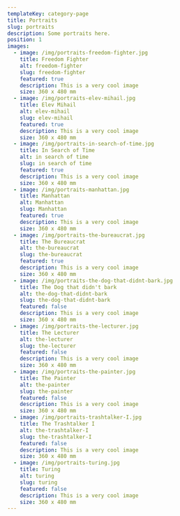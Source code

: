 ```yaml
---
templateKey: category-page
title: Portraits
slug: portraits
description: Some portraits here.
position: 1
images:
  - image: /img/portraits-freedom-fighter.jpg
    title: Freedom Fighter
    alt: freedom-fighter
    slug: freedom-fighter
    featured: true
    description: This is a very cool image
    size: 360 x 480 mm
  - image: /img/portraits-elev-mihail.jpg
    title: Elev Mihail
    alt: elev-mihail
    slug: elev-mihail
    featured: true
    description: This is a very cool image
    size: 360 x 480 mm
  - image: /img/portraits-in-search-of-time.jpg
    title: In Search of Time
    alt: in search of time
    slug: in search of time
    featured: true
    description: This is a very cool image
    size: 360 x 480 mm
  - image: /img/portraits-manhattan.jpg
    title: Manhattan
    alt: Manhattan
    slug: Manhattan
    featured: true
    description: This is a very cool image
    size: 360 x 480 mm
  - image: /img/portraits-the-bureaucrat.jpg
    title: The Bureaucrat
    alt: the-bureaucrat
    slug: the-bureaucrat
    featured: true
    description: This is a very cool image
    size: 360 x 480 mm
  - image: /img/portraits-the-dog-that-didnt-bark.jpg
    title: The Dog that didn't bark
    alt: the-dog-that-didnt-bark
    slug: the-dog-that-didnt-bark
    featured: false
    description: This is a very cool image
    size: 360 x 480 mm
  - image: /img/portraits-the-lecturer.jpg
    title: The Lecturer
    alt: the-lecturer
    slug: the-lecturer
    featured: false
    description: This is a very cool image
    size: 360 x 480 mm
  - image: /img/portraits-the-painter.jpg
    title: The Painter
    alt: the-painter
    slug: the-painter
    featured: false
    description: This is a very cool image
    size: 360 x 480 mm
  - image: /img/portraits-trashtalker-I.jpg
    title: The Trashtalker I
    alt: the-trashtalker-I
    slug: the-trashtalker-I
    featured: false
    description: This is a very cool image
    size: 360 x 480 mm
  - image: /img/portraits-turing.jpg
    title: Turing
    alt: turing
    slug: turing
    featured: false
    description: This is a very cool image
    size: 360 x 480 mm
---
```

